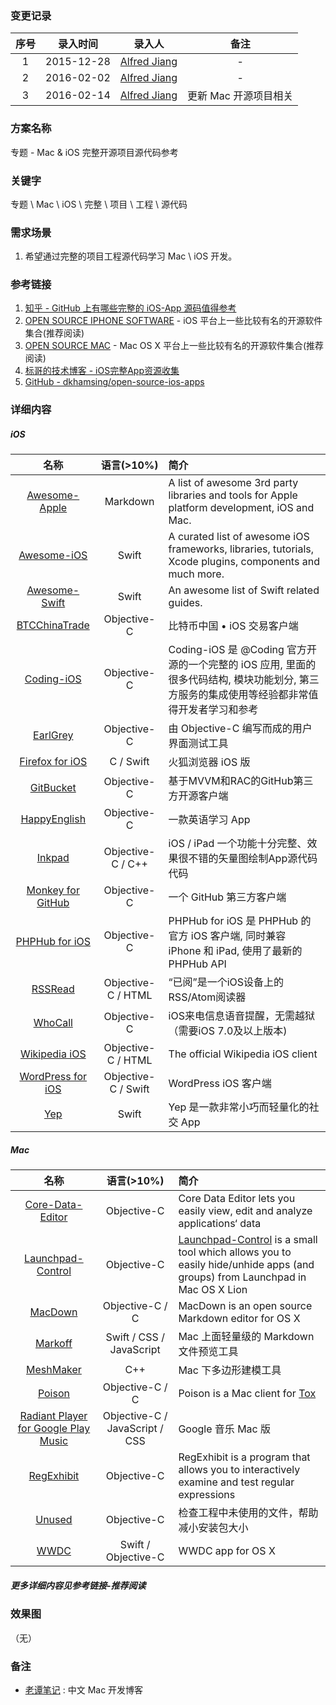 ### 变更记录

| 序号 | 录入时间 | 录入人 | 备注 |
|:--------:|:--------:|:--------:|:--------:|
| 1 | 2015-12-28 | [Alfred Jiang](https://github.com/viktyz) | - |
| 2 | 2016-02-02 | [Alfred Jiang](https://github.com/viktyz) | - |
| 3 | 2016-02-14 | [Alfred Jiang](https://github.com/viktyz) | 更新 Mac 开源项目相关 |

### 方案名称

专题 - Mac & iOS 完整开源项目源代码参考

### 关键字

专题 \ Mac \ iOS \ 完整 \ 项目 \ 工程 \ 源代码

### 需求场景

1. 希望通过完整的项目工程源代码学习 Mac \ iOS 开发。

### 参考链接

1. [知乎 - GitHub 上有哪些完整的 iOS-App 源码值得参考](http://www.zhihu.com/question/28518265?rf=28477097)
2. [OPEN SOURCE IPHONE SOFTWARE](http://opensourceiphonesoftware.com/) - iOS 平台上一些比较有名的开源软件集合(推荐阅读)
3. [OPEN SOURCE MAC](http://opensourcemac.org/) - Mac OS X 平台上一些比较有名的开源软件集合(推荐阅读)
4. [标哥的技术博客 - iOS完整App资源收集](http://www.henishuo.com/ios-app-fully-code/)
5. [GitHub - dkhamsing/open-source-ios-apps](https://github.com/dkhamsing/open-source-ios-apps)

### 详细内容

##### iOS

| 名称  | 语言(>10%)  | 简介 |
|:------: |:------:|:------|
| [Awesome-Apple](https://github.com/joeljfischer/awesome-apple) | Markdown | A list of awesome 3rd party libraries and tools for Apple platform development, iOS and Mac. |
| [Awesome-iOS](https://github.com/vsouza/awesome-ios) | Swift | A curated list of awesome iOS frameworks, libraries, tutorials, Xcode plugins, components and much more. |
| [Awesome-Swift](https://github.com/matteocrippa/awesome-swift) | Swift | An awesome list of Swift related guides. |
| [BTCChinaTrade](https://github.com/yfme/BTCChinaTrade)| Objective-C | 比特币中国 • iOS 交易客户端 |
| [Coding-iOS](https://github.com/Coding/Coding-iOS) | Objective-C | Coding-iOS 是 @Coding 官方开源的一个完整的 iOS 应用, 里面的很多代码结构, 模块功能划分, 第三方服务的集成使用等经验都非常值得开发者学习和参考 |
| [EarlGrey](https://github.com/google/EarlGrey) | Objective-C | 由 Objective-C 编写而成的用户界面测试工具 |
| [Firefox for iOS](https://github.com/mozilla/firefox-ios) | C / Swift | 火狐浏览器 iOS 版 |
| [GitBucket](https://github.com/leichunfeng/MVVMReactiveCocoa) | Objective-C | 基于MVVM和RAC的GitHub第三方开源客户端 |
| [HappyEnglish](https://github.com/imtiger/HappyEnglish) | Objective-C | 一款英语学习 App |
| [Inkpad](https://github.com/sprang/Inkpad) | Objective-C / C++ | iOS / iPad 一个功能十分完整、效果很不错的矢量图绘制App源代码代码 |
| [Monkey for GitHub](https://github.com/coderyi/monkey) | Objective-C | 一个 GitHub 第三方客户端 |
| [PHPHub for iOS](https://github.com/Aufree/phphub-ios) | Objective-C | PHPHub for iOS 是 PHPHub 的官方 iOS 客户端, 同时兼容 iPhone 和 iPad, 使用了最新的 PHPHub API |
| [RSSRead](https://github.com/ming1016/RSSRead) | Objective-C / HTML | “已阅”是一个iOS设备上的RSS/Atom阅读器 |
| [WhoCall](https://github.com/Quotation/WhoCall) | Objective-C | iOS来电信息语音提醒，无需越狱（需要iOS 7.0及以上版本) |
| [Wikipedia iOS](https://github.com/wikimedia/wikipedia-ios) | Objective-C / HTML | The official Wikipedia iOS client |
| [WordPress for iOS](https://github.com/wordpress-mobile/WordPress-iOS) | Objective-C / Swift | WordPress iOS 客户端 |
| [Yep](https://github.com/CatchChat/Yep) | Swift | Yep 是一款非常小巧而轻量化的社交 App |

##### Mac

| 名称  | 语言(>10%)  | 简介 |
|:------: |:------:|:------|
| [Core-Data-Editor](https://github.com/aubb/Core-Data-Editor) | Objective-C | Core Data Editor lets you easily view, edit and analyze applications‘ data |
| [Launchpad-Control](https://github.com/ChaosCoder/Launchpad-Control) | Objective-C | [Launchpad-Control](https://chaosspace.de/launchpad-control) is a small tool which allows you to easily hide/unhide apps (and groups) from Launchpad in Mac OS X Lion |
| [MacDown](https://github.com/MacDownApp/macdown) | Objective-C / C | MacDown is an open source Markdown editor for OS X |
| [Markoff](https://github.com/thoughtbot/Markoff) | Swift / CSS / JavaScript | Mac 上面轻量级的 Markdown 文件预览工具 |
| [MeshMaker](https://github.com/filipkunc/MeshMaker) | C++ | Mac 下多边形建模工具 |
| [Poison](https://github.com/stal888/Poison) | Objective-C / C | Poison is a Mac client for [Tox](https://github.com/irungentoo/toxcore)|
| [Radiant Player for Google Play Music](https://github.com/radiant-player/radiant-player-mac) | Objective-C / JavaScript / CSS | Google 音乐 Mac 版 |
| [RegExhibit](https://github.com/TeardropInc/RegExhibit) | Objective-C | RegExhibit is a program that allows you to interactively examine and test regular expressions |
| [Unused](https://github.com/jeffhodnett/Unused) | Objective-C | 检查工程中未使用的文件，帮助减小安装包大小 |
| [WWDC](https://github.com/insidegui/WWDC) | Swift / Objective-C | WWDC app for OS X |

##### 更多详细内容见参考链接-推荐阅读

### 效果图
（无）

### 备注

* [老谭笔记](http://www.tanhao.me/) : 中文 Mac 开发博客
